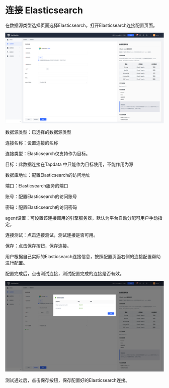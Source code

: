 # 连接 Elasticsearch

在数据源类型选择页面选择Elasticsearch，打开Elasticsearch连接配置页面。

![](../../../images/connect_elasticsearch_1.png)



数据源类型：已选择的数据源类型

连接名称：设置连接的名称

连接类型：Elasticsearch仅支持作为目标。

目标：此数据连接在Tapdata 中只能作为目标使用，不能作用为源

数据库地址：配置Elasticsearch的访问地址

端口：Elasticsearch服务的端口

账号：配置Elasticsearch的访问账号

密码：配置Elasticsearch的访问密码

agent设置：可设置该连接调用的引擎服务器，默认为平台自动分配可用户手动指定。

连接测试：点击连接测试，测试连接是否可用。

保存：点击保存按钮，保存连接。



用户根据自己实际的Elasticsearch连接信息，按照配置页面右侧的连接配置帮助进行配置。

配置完成后，点击测试连接，测试配置完成的连接是否有效。

![](../../../images/connect_elasticsearch_2.png)



测试通过后，点击保存按钮，保存配置好的Elasticsearch连接。